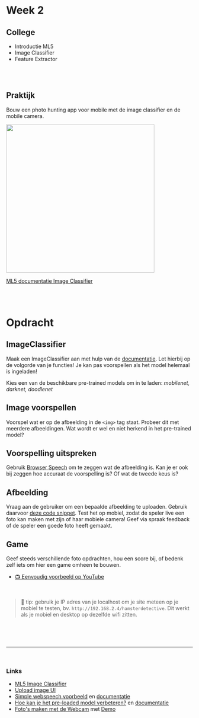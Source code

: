 # Week 2

## College

- Introductie ML5
- Image Classifier
- Feature Extractor

<br>
<br>

## Praktijk

Bouw een photo hunting app voor mobile met de image classifier en de mobile camera.

<a href="https://www.youtube.com/watch?v=tqyG6YZLI0Y)" target="_blank"><img src="./startcode/images/hamsterdetective.png" width="400"></a>

[ML5 documentatie Image Classifier](https://learn.ml5js.org/#/reference/image-classifier)


<br>
<br>

# Opdracht

## ImageClassifier

Maak een ImageClassifier aan met hulp van de [documentatie](https://learn.ml5js.org/#/reference/image-classifier). Let hierbij op de volgorde van je functies! Je kan pas voorspellen als het model helemaal is ingeladen!

Kies een van de beschikbare pre-trained models om in te laden: *mobilenet, darknet, doodlenet*

## Image voorspellen

Voorspel wat er op de afbeelding in de `<img>` tag staat. Probeer dit met meerdere afbeeldingen. Wat wordt er wel en niet herkend in het pre-trained model?

## Voorspelling uitspreken

Gebruik [Browser Speech](https://github.com/HR-CMGT/PRG08-2020-2021/blob/main/snippets/speech.md) om te zeggen wat de afbeelding is. Kan je er ook bij zeggen hoe accuraat de voorspelling is? Of wat de tweede keus is?

## Afbeelding 

Vraag aan de gebruiker om een bepaalde afbeelding te uploaden. Gebruik daarvoor [deze code snippet](https://github.com/HR-CMGT/PRG08-2020-2021/blob/main/snippets/uploadimage.md). Test het op mobiel, zodat de speler live een foto kan maken met zijn of haar mobiele camera! Geef via spraak feedback of de speler een goede foto heeft gemaakt. 

## Game

Geef steeds verschillende foto opdrachten, hou een score bij, of bedenk zelf iets om hier een game omheen te bouwen.

- [📺  Eenvoudig voorbeeld op YouTube](https://www.youtube.com/watch?v=tqyG6YZLI0Y)

<br>

> 🤯 tip: gebruik je IP adres van je localhost om je site meteen op je mobiel te testen, bv. `http://192.168.2.4/hamsterdetective`. Dit werkt als je mobiel en desktop op dezelfde wifi zitten.

<br>
<br>
<br>

---

<br>


### Links

- [ML5 Image Classifier](https://learn.ml5js.org/#/reference/image-classifier)
- [Upload image UI](https://github.com/HR-CMGT/PRG08-2020-2021/blob/main/snippets/uploadimage.md)
- [Simple webspeech voorbeeld](https://github.com/HR-CMGT/PRG08-2020-2021/blob/main/snippets/speech.md) en [documentatie](https://developer.mozilla.org/en-US/docs/Web/API/SpeechSynthesis)
- [Hoe kan je het pre-loaded model verbeteren?](https://github.com/HR-CMGT/Machine-Learning-Readinglist/tree/master/extractfeatures) en [documentatie](https://learn.ml5js.org/#/reference/feature-extractor)
- [Foto's maken met de Webcam](https://developer.mozilla.org/en-US/docs/Web/API/ImageCapture) met [Demo](https://simpl.info/imagecapture/)
